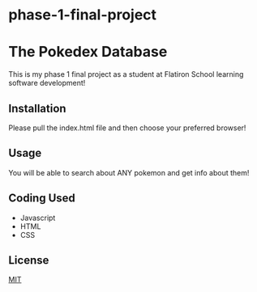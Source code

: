 # phase-1-final-project

# The Pokedex Database

This is my phase 1 final project as a student at Flatiron School learning software development! 
## Installation

Please pull the index.html file and then choose your preferred browser!


## Usage


You will be able to search about ANY pokemon and get info about them!


## Coding Used

- Javascript
- HTML
- CSS

## License

[MIT](https://choosealicense.com/licenses/mit/)

